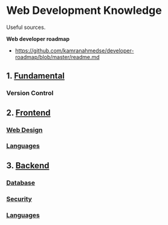 # Web Development Knowledge
Useful sources.

**Web developer roadmap**
- https://github.com/kamranahmedse/developer-roadmap/blob/master/readme.md

## 1. [Fundamental](fundamental/README.md)
### Version Control

## 2. [Frontend](frontend/README.md)
### [Web Design](frontend/designing/README.md)
### [Languages](frontend/languages/README.md)

## 3. [Backend](backend/README.md)
### [Database](backend/database/README.md)
### [Security](backend/security/README.md)
### [Languages](backend/languages/README.md)


